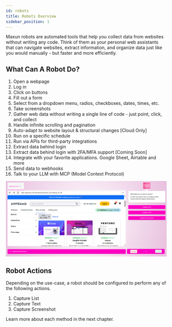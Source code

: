 ```yaml
---
id: robots
title: Robots Overview
sidebar_position: 1
---
```


Maxun robots are automated tools that help you collect data from websites without writing any code. Think of them as your personal web assistants that can navigate websites, extract information, and organize data just like you would manually - but faster and more efficiently.

## What Can A Robot Do?
1. Open a webpage
2. Log in
3. Click on buttons
4. Fill out a form
5. Select from a dropdown menu, radios, checkboxes, dates, times, etc.
6. Take screenshots
7. Gather web data without writing a single line of code - just point, click, and collect
8. Handle infinite scrolling and pagination
9. Auto-adapt to website layout & structural changes [Cloud Only]
10. Run on a specific schedule
11. Run via APIs for third-party integrations
12. Extract data behind login
13. Extract data behind login with 2FA/MFA support [Coming Soon]
14. Integrate with your favorite applications. Google Sheet, Airtable and more
15. Send data to webhooks
16. Talk to your LLM with MCP (Model Context Protocol)

![Maxun Capture Actions](capture_options.png)

## Robot Actions
Depending on the use-case, a robot should be configured to perform any of the following actions.

1. Capture List
2. Capture Text
3. Capture Screenshot

Learn more about each method in the next chapter.